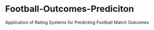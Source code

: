 # Football-Outcomes-Prediciton
Application of Rating Systems for Predicting Football Match Outcomes
